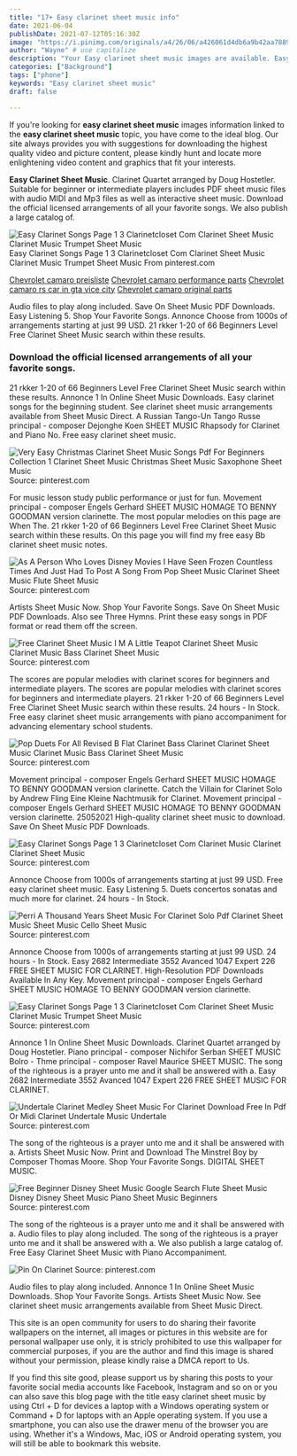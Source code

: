 ```yaml
---
title: "17+ Easy clarinet sheet music info"
date: 2021-06-04
publishDate: 2021-07-12T05:16:30Z
image: "https://i.pinimg.com/originals/a4/26/06/a426061d4db6a9b42aa788919fb16902.jpg"
author: "Wayne" # use capitalize
description: "Your Easy clarinet sheet music images are available. Easy clarinet sheet music are a topic that is being searched for and liked by netizens now. You can Get the Easy clarinet sheet music files here. Find and Download all royalty-free photos and vectors."
categories: ["Background"]
tags: ["phone"]
keywords: "Easy clarinet sheet music"
draft: false

---
```


If you're looking for **easy clarinet sheet music** images information linked to the **easy clarinet sheet music** topic, you have come to the ideal  blog.  Our site always  provides you with  suggestions  for downloading  the highest  quality video and picture  content, please kindly hunt and locate more enlightening video content and graphics  that fit your interests.

**Easy Clarinet Sheet Music**. Clarinet Quartet arranged by Doug Hostetler. Suitable for beginner or intermediate players includes PDF sheet music files with audio MIDI and Mp3 files as well as interactive sheet music. Download the official licensed arrangements of all your favorite songs. We also publish a large catalog of.

![Easy Clarinet Songs Page 1 3 Clarinetcloset Com Clarinet Sheet Music Clarinet Music Trumpet Sheet Music](https://i.pinimg.com/originals/62/b3/81/62b3814d46fbf60ea1f5d38a1ed1e484.jpg "Easy Clarinet Songs Page 1 3 Clarinetcloset Com Clarinet Sheet Music Clarinet Music Trumpet Sheet Music")
Easy Clarinet Songs Page 1 3 Clarinetcloset Com Clarinet Sheet Music Clarinet Music Trumpet Sheet Music From pinterest.com

[Chevrolet camaro preisliste](/chevrolet-camaro-preisliste/)
[Chevrolet camaro performance parts](/chevrolet-camaro-performance-parts/)
[Chevrolet camaro rs car in gta vice city](/chevrolet-camaro-rs-car-in-gta-vice-city/)
[Chevrolet camaro original parts](/chevrolet-camaro-original-parts/)

Audio files to play along included. Save On Sheet Music PDF Downloads. Easy Listening 5. Shop Your Favorite Songs. Annonce Choose from 1000s of arrangements starting at just 99 USD. 21 rkker 1-20 of 66 Beginners Level Free Clarinet Sheet Music search within these results.

### Download the official licensed arrangements of all your favorite songs.

21 rkker 1-20 of 66 Beginners Level Free Clarinet Sheet Music search within these results. Annonce 1 In Online Sheet Music Downloads. Easy clarinet songs for the beginning student. See clarinet sheet music arrangements available from Sheet Music Direct. A Russian Tango-Un Tango Russe principal - composer Dejonghe Koen SHEET MUSIC Rhapsody for Clarinet and Piano No. Free easy clarinet sheet music.


![Very Easy Christmas Clarinet Sheet Music Songs Pdf For Beginners Collection 1 Clarinet Sheet Music Christmas Sheet Music Saxophone Sheet Music](https://i.pinimg.com/originals/1d/72/b4/1d72b4eabf3deb08e37173e99caf8a98.gif "Very Easy Christmas Clarinet Sheet Music Songs Pdf For Beginners Collection 1 Clarinet Sheet Music Christmas Sheet Music Saxophone Sheet Music")
Source: pinterest.com

For music lesson study public performance or just for fun. Movement principal - composer Engels Gerhard SHEET MUSIC HOMAGE TO BENNY GOODMAN version clarinette. The most popular melodies on this page are When The. 21 rkker 1-20 of 66 Beginners Level Free Clarinet Sheet Music search within these results. On this page you will find my free easy Bb clarinet sheet music notes.

![As A Person Who Loves Disney Movies I Have Seen Frozen Countless Times And Just Had To Post A Song From Pop Sheet Music Clarinet Sheet Music Flute Sheet Music](https://i.pinimg.com/originals/83/3f/2c/833f2c7270f7f1896b6b1130d6925955.png "As A Person Who Loves Disney Movies I Have Seen Frozen Countless Times And Just Had To Post A Song From Pop Sheet Music Clarinet Sheet Music Flute Sheet Music")
Source: pinterest.com

Artists Sheet Music Now. Shop Your Favorite Songs. Save On Sheet Music PDF Downloads. Also see Three Hymns. Print these easy songs in PDF format or read them off the screen.

![Free Clarinet Sheet Music I M A Little Teapot Clarinet Sheet Music Clarinet Music Bass Clarinet Sheet Music](https://i.pinimg.com/originals/ac/db/fa/acdbfa30ce94d6a3101f1240ad34b5d0.png "Free Clarinet Sheet Music I M A Little Teapot Clarinet Sheet Music Clarinet Music Bass Clarinet Sheet Music")
Source: pinterest.com

The scores are popular melodies with clarinet scores for beginners and intermediate players. The scores are popular melodies with clarinet scores for beginners and intermediate players. 21 rkker 1-20 of 66 Beginners Level Free Clarinet Sheet Music search within these results. 24 hours - In Stock. Free easy clarinet sheet music arrangements with piano accompaniment for advancing elementary school students.

![Pop Duets For All Revised B Flat Clarinet Bass Clarinet Clarinet Sheet Music Clarinet Music Bass Clarinet Sheet Music](https://i.pinimg.com/originals/5a/9d/e8/5a9de86cb2276d73fa06fa118455b30d.jpg "Pop Duets For All Revised B Flat Clarinet Bass Clarinet Clarinet Sheet Music Clarinet Music Bass Clarinet Sheet Music")
Source: pinterest.com

Movement principal - composer Engels Gerhard SHEET MUSIC HOMAGE TO BENNY GOODMAN version clarinette. Catch the Villain for Clarinet Solo by Andrew Fling Eine Kleine Nachtmusik for Clarinet. Movement principal - composer Engels Gerhard SHEET MUSIC HOMAGE TO BENNY GOODMAN version clarinette. 25052021 High-quality clarinet sheet music to download. Save On Sheet Music PDF Downloads.

![Easy Clarinet Songs Page 1 3 Clarinetcloset Com Clarinet Music Clarinet Clarinet Sheet Music](https://i.pinimg.com/originals/2a/5f/55/2a5f5559c4b442fe092a3e9cff2ab3a2.jpg "Easy Clarinet Songs Page 1 3 Clarinetcloset Com Clarinet Music Clarinet Clarinet Sheet Music")
Source: pinterest.com

Annonce Choose from 1000s of arrangements starting at just 99 USD. Free easy clarinet sheet music. Easy Listening 5. Duets concertos sonatas and much more for clarinet. 24 hours - In Stock.

![Perri A Thousand Years Sheet Music For Clarinet Solo Pdf Clarinet Sheet Music Sheet Music Cello Sheet Music](https://i.pinimg.com/originals/e0/88/9b/e0889ba7085968f2b5fa655e88344a02.png "Perri A Thousand Years Sheet Music For Clarinet Solo Pdf Clarinet Sheet Music Sheet Music Cello Sheet Music")
Source: pinterest.com

Annonce Choose from 1000s of arrangements starting at just 99 USD. 24 hours - In Stock. Easy 2682 Intermediate 3552 Avanced 1047 Expert 226 FREE SHEET MUSIC FOR CLARINET. High-Resolution PDF Downloads Available In Any Key. Movement principal - composer Engels Gerhard SHEET MUSIC HOMAGE TO BENNY GOODMAN version clarinette.

![Easy Clarinet Songs Page 1 3 Clarinetcloset Com Clarinet Sheet Music Clarinet Music Trumpet Sheet Music](https://i.pinimg.com/originals/62/b3/81/62b3814d46fbf60ea1f5d38a1ed1e484.jpg "Easy Clarinet Songs Page 1 3 Clarinetcloset Com Clarinet Sheet Music Clarinet Music Trumpet Sheet Music")
Source: pinterest.com

Annonce 1 In Online Sheet Music Downloads. Clarinet Quartet arranged by Doug Hostetler. Piano principal - composer Nichifor Serban SHEET MUSIC Bolro - Thme principal - composer Ravel Maurice SHEET MUSIC. The song of the righteous is a prayer unto me and it shall be answered with a. Easy 2682 Intermediate 3552 Avanced 1047 Expert 226 FREE SHEET MUSIC FOR CLARINET.

![Undertale Clarinet Medley Sheet Music For Clarinet Download Free In Pdf Or Midi Clarinet Undertale Music Undertale](https://i.pinimg.com/originals/b6/4e/00/b64e00df199e27bd7abe8be7ba8426fa.png "Undertale Clarinet Medley Sheet Music For Clarinet Download Free In Pdf Or Midi Clarinet Undertale Music Undertale")
Source: pinterest.com

The song of the righteous is a prayer unto me and it shall be answered with a. Artists Sheet Music Now. Print and Download The Minstrel Boy by Composer Thomas Moore. Shop Your Favorite Songs. DIGITAL SHEET MUSIC.

![Free Beginner Disney Sheet Music Google Search Flute Sheet Music Disney Disney Sheet Music Piano Sheet Music Beginners](https://i.pinimg.com/474x/86/f2/76/86f276745fbf52f301c1c326382f854e.jpg "Free Beginner Disney Sheet Music Google Search Flute Sheet Music Disney Disney Sheet Music Piano Sheet Music Beginners")
Source: pinterest.com

The song of the righteous is a prayer unto me and it shall be answered with a. Audio files to play along included. The song of the righteous is a prayer unto me and it shall be answered with a. We also publish a large catalog of. Free Easy Clarinet Sheet Music with Piano Accompaniment.

![Pin On Clarinet](https://i.pinimg.com/originals/a4/26/06/a426061d4db6a9b42aa788919fb16902.jpg "Pin On Clarinet")
Source: pinterest.com

Audio files to play along included. Annonce 1 In Online Sheet Music Downloads. Shop Your Favorite Songs. Artists Sheet Music Now. See clarinet sheet music arrangements available from Sheet Music Direct.

This site is an open community for users to do sharing their favorite wallpapers on the internet, all images or pictures in this website are for personal wallpaper use only, it is stricly prohibited to use this wallpaper for commercial purposes, if you are the author and find this image is shared without your permission, please kindly raise a DMCA report to Us.

If you find this site good, please support us by sharing this posts to your favorite social media accounts like Facebook, Instagram and so on or you can also save this blog page with the title easy clarinet sheet music by using Ctrl + D for devices a laptop with a Windows operating system or Command + D for laptops with an Apple operating system. If you use a smartphone, you can also use the drawer menu of the browser you are using. Whether it's a Windows, Mac, iOS or Android operating system, you will still be able to bookmark this website.
